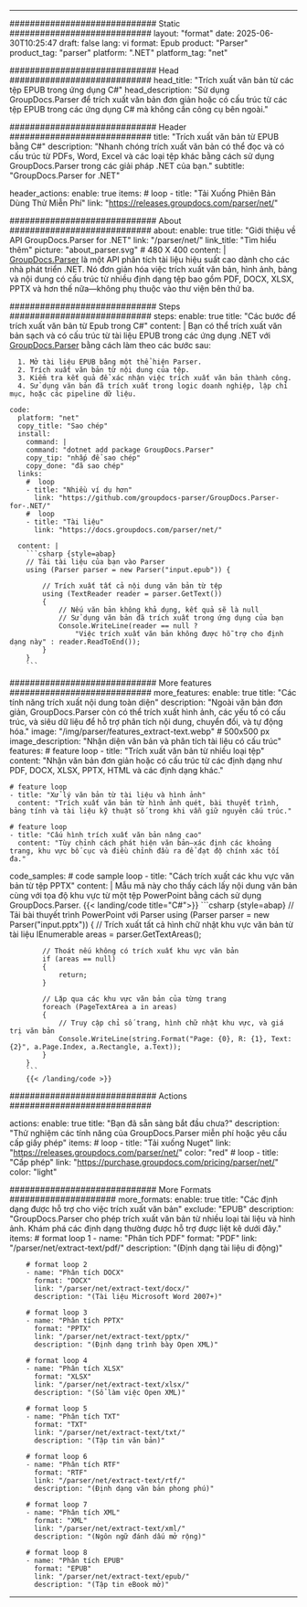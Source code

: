 


---
############################# Static ############################
layout: "format"
date:  2025-06-30T10:25:47
draft: false
lang: vi
format: Epub
product: "Parser"
product_tag: "parser"
platform: ".NET"
platform_tag: "net"

############################# Head ############################
head_title: "Trích xuất văn bản từ các tệp EPUB trong ứng dụng C#"
head_description: "Sử dụng GroupDocs.Parser để trích xuất văn bản đơn giản hoặc có cấu trúc từ các tệp EPUB trong các ứng dụng C# mà không cần công cụ bên ngoài."

############################# Header ############################
title: "Trích xuất văn bản từ EPUB bằng C#" 
description: "Nhanh chóng trích xuất văn bản có thể đọc và có cấu trúc từ PDFs, Word, Excel và các loại tệp khác bằng cách sử dụng GroupDocs.Parser trong các giải pháp .NET của bạn."
subtitle: "GroupDocs.Parser for .NET" 

header_actions:
  enable: true
  items:
    #  loop
    - title: "Tải Xuống Phiên Bản Dùng Thử Miễn Phí"
      link: "https://releases.groupdocs.com/parser/net/"
      
############################# About ############################
about:
    enable: true
    title: "Giới thiệu về API GroupDocs.Parser for .NET"
    link: "/parser/net/"
    link_title: "Tìm hiểu thêm"
    picture: "about_parser.svg" # 480 X 400
    content: |
       [GroupDocs.Parser](/parser/net/) là một API phân tích tài liệu hiệu suất cao dành cho các nhà phát triển .NET. Nó đơn giản hóa việc trích xuất văn bản, hình ảnh, bảng và nội dung có cấu trúc từ nhiều định dạng tệp bao gồm PDF, DOCX, XLSX, PPTX và hơn thế nữa—không phụ thuộc vào thư viện bên thứ ba.

############################# Steps ############################
steps:
    enable: true
    title: "Các bước để trích xuất văn bản từ Epub trong C#"
    content: |
      Bạn có thể trích xuất văn bản sạch và có cấu trúc từ tài liệu EPUB trong các ứng dụng .NET với [GroupDocs.Parser](/parser/net/) bằng cách làm theo các bước sau:
      
      1. Mở tài liệu EPUB bằng một thể hiện Parser.
      2. Trích xuất văn bản từ nội dung của tệp.
      3. Kiểm tra kết quả để xác nhận việc trích xuất văn bản thành công.
      4. Sử dụng văn bản đã trích xuất trong logic doanh nghiệp, lập chỉ mục, hoặc các pipeline dữ liệu.
   
    code:
      platform: "net"
      copy_title: "Sao chép"
      install:
        command: |
        command: "dotnet add package GroupDocs.Parser"
        copy_tip: "nhấp để sao chép"
        copy_done: "đã sao chép"
      links:
        #  loop
        - title: "Nhiều ví dụ hơn"
          link: "https://github.com/groupdocs-parser/GroupDocs.Parser-for-.NET/"
        #  loop
        - title: "Tài liệu"
          link: "https://docs.groupdocs.com/parser/net/"
          
      content: |
        ```csharp {style=abap}
        // Tải tài liệu của bạn vào Parser
        using (Parser parser = new Parser("input.epub")) {

            // Trích xuất tất cả nội dung văn bản từ tệp
            using (TextReader reader = parser.GetText()) 
            {
                // Nếu văn bản không khả dụng, kết quả sẽ là null
                // Sử dụng văn bản đã trích xuất trong ứng dụng của bạn
                Console.WriteLine(reader == null ? 
                    "Việc trích xuất văn bản không được hỗ trợ cho định dạng này" : reader.ReadToEnd());
            }
        }
        ```  

############################# More features ############################
more_features:
  enable: true
  title: "Các tính năng trích xuất nội dung toàn diện"
  description: "Ngoài văn bản đơn giản, GroupDocs.Parser còn có thể trích xuất hình ảnh, các yếu tố có cấu trúc, và siêu dữ liệu để hỗ trợ phân tích nội dung, chuyển đổi, và tự động hóa."
  image: "/img/parser/features_extract-text.webp" # 500x500 px
  image_description: "Nhận diện văn bản và phân tích tài liệu có cấu trúc"
  features:
    # feature loop
    - title: "Trích xuất văn bản từ nhiều loại tệp"
      content: "Nhận văn bản đơn giản hoặc có cấu trúc từ các định dạng như PDF, DOCX, XLSX, PPTX, HTML và các định dạng khác."

    # feature loop
    - title: "Xử lý văn bản từ tài liệu và hình ảnh"
      content: "Trích xuất văn bản từ hình ảnh quét, bài thuyết trình, bảng tính và tài liệu kỹ thuật số trong khi vẫn giữ nguyên cấu trúc."

    # feature loop
    - title: "Cấu hình trích xuất văn bản nâng cao"
      content: "Tùy chỉnh cách phát hiện văn bản—xác định các khoảng trang, khu vực bố cục và điều chỉnh đầu ra để đạt độ chính xác tối đa."
      
  code_samples:
    # code sample loop
    - title: "Cách trích xuất các khu vực văn bản từ tệp PPTX"
      content: |
        Mẫu mã này cho thấy cách lấy nội dung văn bản cùng với tọa độ khu vực từ một tệp PowerPoint bằng cách sử dụng GroupDocs.Parser.
        {{< landing/code title="C#">}}
        ```csharp {style=abap}
        //  Tải bài thuyết trình PowerPoint với Parser
        using (Parser parser = new Parser("input.pptx"))
        {
            // Trích xuất tất cả hình chữ nhật khu vực văn bản từ tài liệu
            IEnumerable<PageTextArea> areas = parser.GetTextAreas();

            // Thoát nếu không có trích xuất khu vực văn bản
            if (areas == null)
            {
                return;
            }

            // Lặp qua các khu vực văn bản của từng trang
            foreach (PageTextArea a in areas)
            {
                // Truy cập chỉ số trang, hình chữ nhật khu vực, và giá trị văn bản
                Console.WriteLine(string.Format("Page: {0}, R: {1}, Text: {2}", a.Page.Index, a.Rectangle, a.Text));
            }
        }
        ```
        {{< /landing/code >}}


############################# Actions ############################

actions:
  enable: true
  title: "Bạn đã sẵn sàng bắt đầu chưa?"
  description: "Thử nghiệm các tính năng của GroupDocs.Parser miễn phí hoặc yêu cầu cấp giấy phép"
  items:
    #  loop
    - title: "Tải xuống Nuget"
      link: "https://releases.groupdocs.com/parser/net/"
      color: "red"
        #  loop
    - title: "Cấp phép"
      link: "https://purchase.groupdocs.com/pricing/parser/net/"
      color: "light"


############################# More Formats #####################
more_formats:
    enable: true
    title: "Các định dạng được hỗ trợ cho việc trích xuất văn bản"
    exclude: "EPUB"
    description: "GroupDocs.Parser cho phép trích xuất văn bản từ nhiều loại tài liệu và hình ảnh. Khám phá các định dạng thường được hỗ trợ được liệt kê dưới đây."
    items: 
        # format loop 1
        - name: "Phân tích PDF"
          format: "PDF"
          link: "/parser/net/extract-text/pdf/"
          description: "(Định dạng tài liệu di động)"
          
        # format loop 2
        - name: "Phân tích DOCX"
          format: "DOCX"
          link: "/parser/net/extract-text/docx/"
          description: "(Tài liệu Microsoft Word 2007+)"
          
        # format loop 3
        - name: "Phân tích PPTX"
          format: "PPTX"
          link: "/parser/net/extract-text/pptx/"
          description: "(Định dạng trình bày Open XML)"
          
        # format loop 4
        - name: "Phân tích XLSX"
          format: "XLSX"
          link: "/parser/net/extract-text/xlsx/"
          description: "(Sổ làm việc Open XML)"
          
        # format loop 5
        - name: "Phân tích TXT"
          format: "TXT"
          link: "/parser/net/extract-text/txt/"
          description: "(Tập tin văn bản)"
          
        # format loop 6
        - name: "Phân tích RTF"
          format: "RTF"
          link: "/parser/net/extract-text/rtf/"
          description: "(Định dạng văn bản phong phú)"
          
        # format loop 7
        - name: "Phân tích XML"
          format: "XML"
          link: "/parser/net/extract-text/xml/"
          description: "(Ngôn ngữ đánh dấu mở rộng)"
          
        # format loop 8
        - name: "Phân tích EPUB"
          format: "EPUB"
          link: "/parser/net/extract-text/epub/"
          description: "(Tập tin eBook mở)"
         
          

---